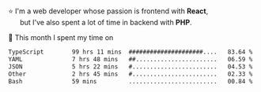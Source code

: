 ⭐ I'm a web developer whose passion is frontend with <b>React</b>,<br/>
&nbsp; &nbsp; &nbsp; but I've also spent a lot of time in backend with <b>PHP</b>.

📅 This month I spent my time on

<!--START_SECTION:waka-->

```txt
TypeScript        99 hrs 11 mins  #####################....   83.64 %
YAML              7 hrs 48 mins   ##.......................   06.59 %
JSON              5 hrs 22 mins   #........................   04.53 %
Other             2 hrs 45 mins   #........................   02.33 %
Bash              59 mins         .........................   00.84 %
```

<!--END_SECTION:waka-->
